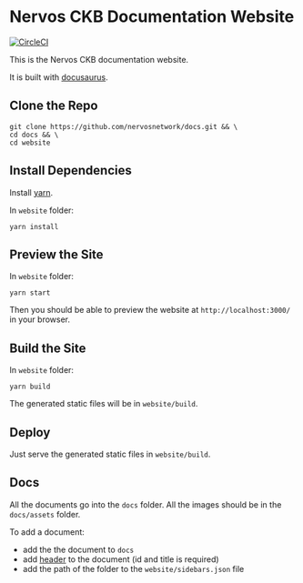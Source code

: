 
# Nervos CKB Documentation Website

[![CircleCI](https://circleci.com/gh/nervosnetwork/docs.svg?style=svg)](https://circleci.com/gh/nervosnetwork/docs)

This is the Nervos CKB documentation website. 

It is built with [docusaurus](https://docusaurus.io/).


## Clone the Repo
```shell
git clone https://github.com/nervosnetwork/docs.git && \
cd docs && \
cd website
```

## Install Dependencies
Install [yarn](https://yarnpkg.com/en/).

In `website` folder:
```shell
yarn install
```

## Preview the Site
In `website` folder:
```shell
yarn start
```

Then you should be able to preview the website at `http://localhost:3000/` in your browser.

## Build the Site
In `website` folder:
```shell
yarn build
```

The generated static files will be in `website/build`.

## Deploy
Just serve the generated static files in `website/build`.


## Docs
All the documents go into the `docs` folder. All the images should be in the `docs/assets` folder.

To add a document:
* add the the document to `docs`
* add [header](https://docusaurus.io/docs/en/next/adding-blog#adding-posts) to the document (id and title is required)
* add the path of the folder to the `website/sidebars.json` file
